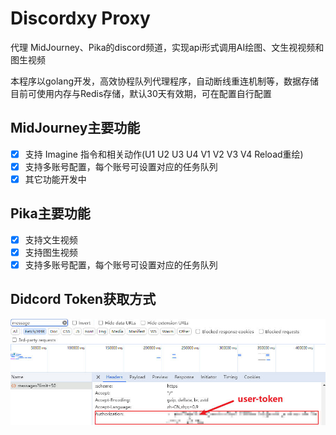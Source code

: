 # Discordxy Proxy

代理 MidJourney、Pika的discord频道，实现api形式调用AI绘图、文生视视频和图生视频

本程序以golang开发，高效协程队列代理程序，自动断线重连机制等，数据存储目前可使用内存与Redis存储，默认30天有效期，可在配置自行配置

## MidJourney主要功能
- [x] 支持 Imagine 指令和相关动作(U1 U2 U3 U4 V1 V2 V3 V4 Reload重绘)
- [x] 支持多账号配置，每个账号可设置对应的任务队列
- [x] 其它功能开发中

## Pika主要功能
- [x] 支持文生视频
- [x] 支持图生视频
- [x] 支持多账号配置，每个账号可设置对应的任务队列

## Didcord Token获取方式

 <img src="https://github.com/felixcky/Discordxy-proxy/blob/master/user-token.jpg?raw=true" alt="user-token"/>
